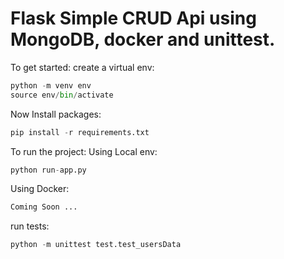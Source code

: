 # Flask Simple CRUD Api using MongoDB, docker and unittest.

To get started: 
create a virtual env:
```python
python -m venv env
source env/bin/activate
```

Now Install packages:
```python
pip install -r requirements.txt
```

To run the project:
  Using Local env:
  ```python
  python run-app.py
  ```
  Using Docker:
  ```python
Coming Soon ...
```

run tests:
  ```python
python -m unittest test.test_usersData
```
